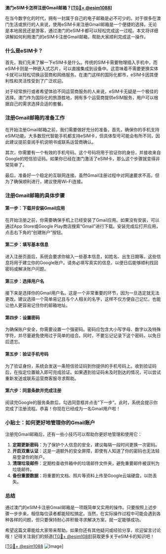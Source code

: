 **澳门eSIM卡怎样注册Gmail邮箱？[[TG💪+ @esim1088](https://t.me/s/esim1088)]**

在当今数字化的时代，拥有一封属于自己的电子邮箱是必不可少的。对于很多在澳门生活或旅行的人来说，使用eSIM卡来注册Gmail邮箱是一个便捷的选择。无论是本地居民还是游客，通过澳门的eSIM卡都可以轻松完成这一过程。本文将详细讲解如何利用澳门的eSIM卡注册Gmail邮箱，帮助大家顺利完成这一操作。

### 什么是eSIM卡？

首先，我们先来了解一下eSIM卡是什么。传统的SIM卡需要物理插入手机中，而eSIM卡则是一种嵌入式芯片，可以直接集成到设备中。这意味着不需要更换实体卡就可以轻松切换运营商和网络服务。在澳门这样的国际化都市，eSIM卡因其便利性和灵活性受到了广泛欢迎。

对于经常旅行或者希望体验不同运营商服务的人来说，eSIM卡无疑是一个极佳的选择。澳门作为国际化的旅游胜地，拥有多个运营商提供eSIM服务，用户可以根据自己的需求选择合适的套餐。

### 注册Gmail邮箱的准备工作

在开始注册Gmail邮箱之前，我们需要做好充分的准备。首先，确保你的手机支持eSIM功能。大多数现代智能手机都支持eSIM卡，但具体型号可能会有所不同，因此建议提前查阅手机说明书或联系运营商确认。

其次，你需要有一个有效的手机号码。这个号码将用于验证你的身份，并接收来自Google的短信验证码。如果你已经在澳门激活了eSIM卡，那么这个步骤就变得非常简单了。

最后，准备好一个稳定的互联网连接。虽然Gmail注册过程中对网速要求不高，但为了确保顺利进行，建议使用Wi-Fi连接。

### 注册Gmail邮箱的具体步骤

#### 第一步：下载并安装Gmail应用

在开始注册之前，你需要确保手机上已经安装了Gmail应用。如果没有安装，可以通过App Store或Google Play商店搜索“Gmail”进行下载。安装完成后打开应用，点击右下角的“创建账户”按钮。

#### 第二步：填写基本信息

进入注册页面后，系统会要求你输入一些基本信息，如姓名、出生日期等。这些信息将用于建立你的Google账户。请务必填写真实的信息，以便日后能够顺利找回密码或解决账户问题。

#### 第三步：选择用户名

接下来是选择你的Gmail用户名。这是一个非常重要的环节，因为一旦选定就无法更改。建议选择一个简单易记且与个人相关的名字，这样不仅方便自己记忆，也能让他人更容易记住你的邮箱地址。

#### 第四步：设置密码

为确保账户安全，你需要设置一个强密码。密码应包含大小写字母、数字以及特殊字符，并尽量避免使用过于简单的组合。同时，不要忘记记录下这个密码，以免日后遗忘。

#### 第五步：验证手机号码

为了验证身份，系统会发送一条短信验证码到你提供的手机号码上。收到验证码后，在指定位置输入即可完成验证。如果遇到验证码未及时到达的情况，可以尝试重新发送或联系运营商客服寻求帮助。

#### 第六步：同意条款并完成注册

阅读完Google的服务条款后，勾选同意框并点击“下一步”。此时，系统会提示你完成了注册流程。恭喜！你现在已经成为一名Gmail用户啦！

### 小贴士：如何更好地管理你的Gmail账户

注册完Gmail邮箱后，还有一些小技巧可以帮助你更好地管理和使用它：

1. **定期更新密码**：为了保护个人信息的安全，建议每隔一段时间更换一次密码。
2. **开启双重认证**：这是一道额外的安全屏障，即使有人知道了你的密码也无法轻易登录你的账户。
3. **清理垃圾邮件**：定期检查收件箱中的垃圾邮件文件夹，避免重要邮件被误判为垃圾邮件。
4. **备份重要数据**：将重要的文档、照片等资料上传至Google云端硬盘，以防丢失。

### 总结

通过澳门的eSIM卡注册Gmail邮箱是一项既简单又实用的操作。只要按照上述步骤一步步来，相信每位读者都能轻松搞定。当然，在实际操作过程中可能会遇到各种各样的问题，但只要保持耐心并积极寻求解决方案，就一定能够成功。

希望这篇文章能给大家带来帮助。如果你还有其他疑问或经验分享，欢迎留言讨论哦！记得关注我们的频道[[TG💪+ @esim1088](https://t.me/s/esim1088)]获取更多关于eSIM卡的知识吧！

[[TG💪+ @esim1088](https://t.me/s/esim1088) ![Image](https://i.postimg.cc/4NQfJmqS/Snipaste-2025-05-13-00-14-12.png)]
